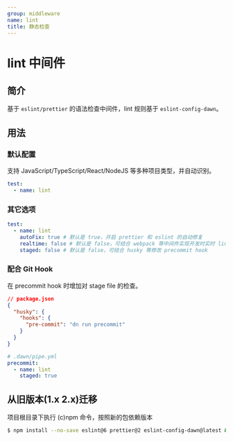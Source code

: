 ```yaml
---
group: middleware
name: lint
title: 静态检查
---
```


# lint 中间件

## 简介

基于 `eslint/prettier` 的语法检查中间件，lint 规则基于 `eslint-config-dawn`。

## 用法

### 默认配置

支持 JavaScript/TypeScript/React/NodeJS 等多种项目类型，并自动识别。

```yml
test:
  - name: lint
```

### 其它选项

```yml
test:
  - name: lint
    autoFix: true # 默认是 true，开启 prettier 和 eslint 的自动修复
    realtime: false # 默认是 false，可结合 webpack 等中间件实现开发时实时 lint
    staged: false # 默认是 false，可结合 husky 等修改 precommit hook
```

### 配合 Git Hook

在 precommit hook 时增加对 stage file 的检查。

```json
// package.json
{
  "husky": {
    "hooks": {
      "pre-commit": "dn run precommit"
    }
  }
}
```

```yaml
# .dawn/pipe.yml
precommit:
  - name: lint
    staged: true
```

## 从旧版本(1.x 2.x)迁移

项目根目录下执行 (c)npm 命令，按照新的包依赖版本

```bash
$ npm install --no-save eslint@6 prettier@2 eslint-config-dawn@latest && npm install --save-dev dn-middleware-lint@latest
```

